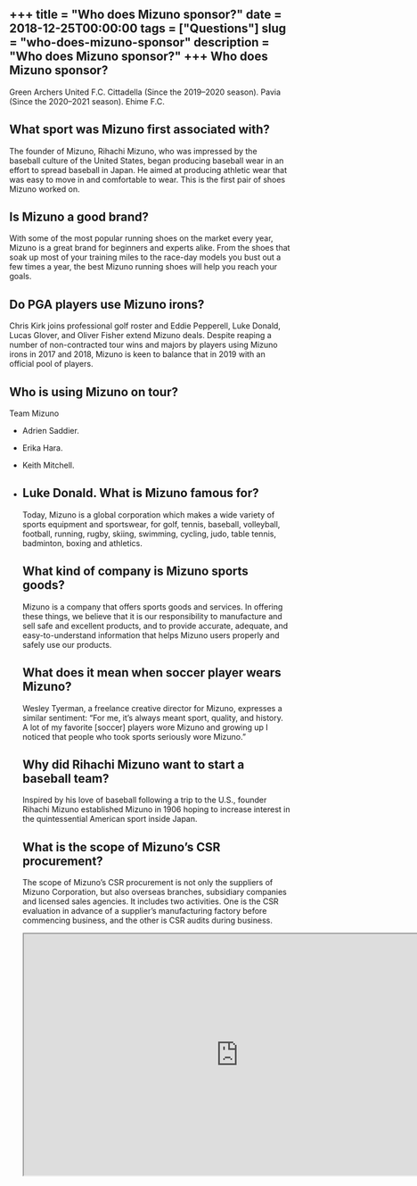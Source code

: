 +++
title = "Who does Mizuno sponsor?"
date = 2018-12-25T00:00:00
tags = ["Questions"]
slug = "who-does-mizuno-sponsor"
description = "Who does Mizuno sponsor?"
+++
Who does Mizuno sponsor?
------------------------

Green Archers United F.C. Cittadella (Since the 2019–2020 season). Pavia (Since the 2020–2021 season). Ehime F.C.

What sport was Mizuno first associated with?
--------------------------------------------

The founder of Mizuno, Rihachi Mizuno, who was impressed by the baseball culture of the United States, began producing baseball wear in an effort to spread baseball in Japan. He aimed at producing athletic wear that was easy to move in and comfortable to wear. This is the first pair of shoes Mizuno worked on.

Is Mizuno a good brand?
-----------------------

With some of the most popular running shoes on the market every year, Mizuno is a great brand for beginners and experts alike. From the shoes that soak up most of your training miles to the race-day models you bust out a few times a year, the best Mizuno running shoes will help you reach your goals.

Do PGA players use Mizuno irons?
--------------------------------

Chris Kirk joins professional golf roster and Eddie Pepperell, Luke Donald, Lucas Glover, and Oliver Fisher extend Mizuno deals. Despite reaping a number of non-contracted tour wins and majors by players using Mizuno irons in 2017 and 2018, Mizuno is keen to balance that in 2019 with an official pool of players.

Who is using Mizuno on tour?
----------------------------

Team Mizuno

- Adrien Saddier.
- Erika Hara.
- Keith Mitchell.
- Luke Donald. What is Mizuno famous for?
    --------------------------
    
    Today, Mizuno is a global corporation which makes a wide variety of sports equipment and sportswear, for golf, tennis, baseball, volleyball, football, running, rugby, skiing, swimming, cycling, judo, table tennis, badminton, boxing and athletics.
    
    What kind of company is Mizuno sports goods?
    --------------------------------------------
    
    Mizuno is a company that offers sports goods and services. In offering these things, we believe that it is our responsibility to manufacture and sell safe and excellent products, and to provide accurate, adequate, and easy-to-understand information that helps Mizuno users properly and safely use our products.
    
    What does it mean when soccer player wears Mizuno?
    --------------------------------------------------
    
    Wesley Tyerman, a freelance creative director for Mizuno, expresses a similar sentiment: “For me, it’s always meant sport, quality, and history. A lot of my favorite \[soccer\] players wore Mizuno and growing up I noticed that people who took sports seriously wore Mizuno.”
    
    Why did Rihachi Mizuno want to start a baseball team?
    -----------------------------------------------------
    
    Inspired by his love of baseball following a trip to the U.S., founder Rihachi Mizuno established Mizuno in 1906 hoping to increase interest in the quintessential American sport inside Japan.
    
    What is the scope of Mizuno’s CSR procurement?
    ----------------------------------------------
    
    The scope of Mizuno’s CSR procurement is not only the suppliers of Mizuno Corporation, but also overseas branches, subsidiary companies and licensed sales agencies. It includes two activities. One is the CSR evaluation in advance of a supplier’s manufacturing factory before commencing business, and the other is CSR audits during business.
    
    <iframe allow="accelerometer; autoplay; clipboard-write; encrypted-media; gyroscope; picture-in-picture" allowfullscreen="" class="__youtube_prefs__  epyt-is-override  no-lazyload" data-no-lazy="1" data-origheight="433" data-origwidth="770" data-skipgform_ajax_framebjll="" height="433" id="_ytid_58951" loading="lazy" src="https://www.youtube.com/embed/Whya6sytA1A?enablejsapi=1&autoplay=0&cc_load_policy=0&cc_lang_pref=&iv_load_policy=1&loop=0&modestbranding=0&rel=1&fs=1&playsinline=0&autohide=2&theme=dark&color=red&controls=1&" title="YouTube player" width="770"></iframe>